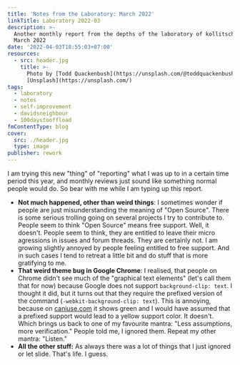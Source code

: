 ```yaml
---
title: 'Notes from the Laboratory: March 2022'
linkTitle: Laboratory 2022-03
description: >-
  Another monthly report from the depths of the laboratory of kollitsch.den -
  March 2022
date: '2022-04-03T18:55:03+07:00'
resources:
  - src: header.jpg
    title: >-
      Photo by [Todd Quackenbush](https://unsplash.com/@toddquackenbush) via
      [Unsplash](https://unsplash.com/)
tags:
  - laboratory
  - notes
  - self-improvement
  - davidsneighbour
  - 100daystooffload
fmContentType: blog
cover:
  src: ./header.jpg
  type: image
publisher: rework
---
```


I am trying this new "thing" of "reporting" what I was up to in a certain time period this year, and monthly reviews just sound like something normal people would do. So bear with me while I am typing up this report.

- **Not much happened, other than weird things**: I sometimes wonder if people are just misunderstanding the meaning of "Open Source". There is some serious trolling going on several projects I try to contribute to. People seem to think "Open Source" means free support. Well, it doesn't. People seem to think, they are entitled to leave their micro agressions in issues and forum threads. They are certainly not. I am growing slightly annoyed by people feeling entitled to free support. And in such cases I tend to retreat a little bit and do stuff that is more gratifying to me.
- **That weird theme bug in Google Chrome**: I realised, that people on Chrome didn't see much of the "graphical text elements" (let's call them that for now) because Google does not support `background-clip: text`. I thought it did, but it turns out that they require the prefixed version of the command (`-webkit-background-clip: text`). This is annoying, because on [caniuse.com](https://caniuse.com/?search=background-clip) it shows green and I would have assumed that a prefixed support would lead to a yellow support color. It doesn't. Which brings us back to one of my favourite mantra: "Less assumptions, more verification." People told me, I ignored them. Repeat my other mantra: "Listen."
- **All the other stuff:** As always there was a lot of things that I just ignored or let slide. That's life. I guess.
